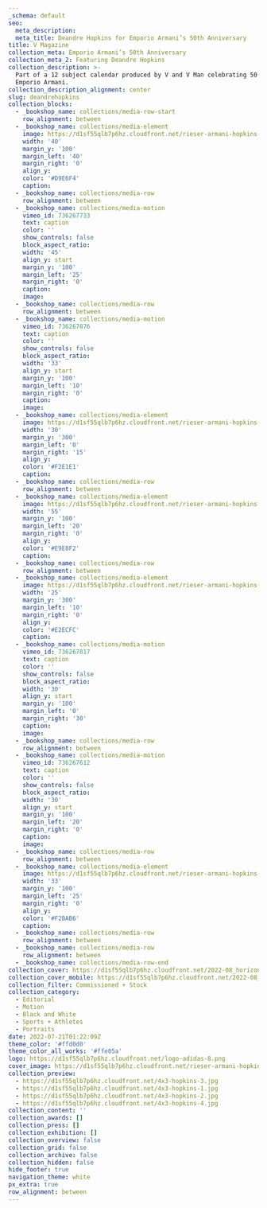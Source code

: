 ```yaml
---
_schema: default
seo:
  meta_description:
  meta_title: Deandre Hopkins for Emporio Armani’s 50th Anniversary
title: V Magazine
collection_meta: Emporio Armani’s 50th Anniversary
collection_meta_2: Featuring Deandre Hopkins
collection_description: >-
  Part of a 12 subject calendar produced by V and V Man celebrating 50 years of
  Emporio Armani.
collection_description_alignment: center
slug: deandrehopkins
collection_blocks:
  - _bookshop_name: collections/media-row-start
    row_alignment: between
  - _bookshop_name: collections/media-element
    image: https://d1sf55qlb7p6hz.cloudfront.net/rieser-armani-hopkins-9.jpg
    width: '40'
    margin_y: '100'
    margin_left: '40'
    margin_right: '0'
    align_y:
    color: '#D9E6F4'
    caption:
  - _bookshop_name: collections/media-row
    row_alignment: between
  - _bookshop_name: collections/media-motion
    vimeo_id: 736267733
    text: caption
    color: ''
    show_controls: false
    block_aspect_ratio:
    width: '45'
    align_y: start
    margin_y: '100'
    margin_left: '25'
    margin_right: '0'
    caption:
    image:
  - _bookshop_name: collections/media-row
    row_alignment: between
  - _bookshop_name: collections/media-motion
    vimeo_id: 736267876
    text: caption
    color: ''
    show_controls: false
    block_aspect_ratio:
    width: '33'
    align_y: start
    margin_y: '100'
    margin_left: '10'
    margin_right: '0'
    caption:
    image:
  - _bookshop_name: collections/media-element
    image: https://d1sf55qlb7p6hz.cloudfront.net/rieser-armani-hopkins-4.jpg
    width: '30'
    margin_y: '300'
    margin_left: '0'
    margin_right: '15'
    align_y:
    color: '#F2E1E1'
    caption:
  - _bookshop_name: collections/media-row
    row_alignment: between
  - _bookshop_name: collections/media-element
    image: https://d1sf55qlb7p6hz.cloudfront.net/rieser-armani-hopkins-7.jpg
    width: '55'
    margin_y: '100'
    margin_left: '20'
    margin_right: '0'
    align_y:
    color: '#E9E8F2'
    caption:
  - _bookshop_name: collections/media-row
    row_alignment: between
  - _bookshop_name: collections/media-element
    image: https://d1sf55qlb7p6hz.cloudfront.net/rieser-armani-hopkins-6.jpg
    width: '25'
    margin_y: '300'
    margin_left: '10'
    margin_right: '0'
    align_y:
    color: '#E2ECFC'
    caption:
  - _bookshop_name: collections/media-motion
    vimeo_id: 736267817
    text: caption
    color: ''
    show_controls: false
    block_aspect_ratio:
    width: '30'
    align_y: start
    margin_y: '100'
    margin_left: '0'
    margin_right: '30'
    caption:
    image:
  - _bookshop_name: collections/media-row
    row_alignment: between
  - _bookshop_name: collections/media-motion
    vimeo_id: 736267612
    text: caption
    color: ''
    show_controls: false
    block_aspect_ratio:
    width: '30'
    align_y: start
    margin_y: '100'
    margin_left: '20'
    margin_right: '0'
    caption:
    image:
  - _bookshop_name: collections/media-row
    row_alignment: between
  - _bookshop_name: collections/media-element
    image: https://d1sf55qlb7p6hz.cloudfront.net/rieser-armani-hopkins-5.jpg
    width: '33'
    margin_y: '100'
    margin_left: '25'
    margin_right: '0'
    align_y:
    color: '#F2BAB6'
    caption:
  - _bookshop_name: collections/media-row
    row_alignment: between
  - _bookshop_name: collections/media-row
    row_alignment: between
  - _bookshop_name: collections/media-row-end
collection_cover: https://d1sf55qlb7p6hz.cloudfront.net/2022-08_horizontal-covers-6.jpg
collection_cover_mobile: https://d1sf55qlb7p6hz.cloudfront.net/2022-08_vertical-covers-13.jpg
collection_filter: Commissioned + Stock
collection_category:
  - Editorial
  - Motion
  - Black and White
  - Sports + Athletes
  - Portraits
date: 2022-07-21T01:22:09Z
theme_color: '#ffd0d0'
theme_color_all_works: '#ffe05a'
logo: https://d1sf55qlb7p6hz.cloudfront.net/logo-adidas-8.png
cover_image: https://d1sf55qlb7p6hz.cloudfront.net/rieser-armani-hopkins-7.jpg
collection_preview:
  - https://d1sf55qlb7p6hz.cloudfront.net/4x3-hopkins-3.jpg
  - https://d1sf55qlb7p6hz.cloudfront.net/4x3-hopkins-1.jpg
  - https://d1sf55qlb7p6hz.cloudfront.net/4x3-hopkins-2.jpg
  - https://d1sf55qlb7p6hz.cloudfront.net/4x3-hopkins-4.jpg
collection_content: ''
collection_awards: []
collection_press: []
collection_exhibition: []
collection_overview: false
collection_grid: false
collection_archive: false
collection_hidden: false
hide_footer: true
navigation_theme: white
px_extra: true
row_alignment: between
---
```

